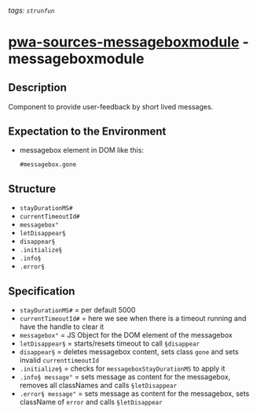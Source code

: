 ###### tags: `strunfun`

# [pwa-sources-messageboxmodule](https://github.com/JhonnyJason/pwa-sources-messageboxmodule) - messageboxmodule

## Description
Component to provide user-feedback by short lived messages.

## Expectation to the Environment
- messagebox element in DOM like this:
    ```pug
    #messagebox.gone
    ```

## Structure
- `stayDurationMS#`
- `currentTimeoutId#`
- `messagebox°`
- `letDisappear§`
- `disappear§`
- `.initialize§`
- `.info§`
- `.error§`

## Specification
- `stayDurationMS#` = per default 5000
- `currentTimeoutId#` = here we see when there is a timeout running and have the handle to clear it
- `messagebox°` = JS Object for the DOM element of the messagebox
- `letDisappear§` = starts/resets timeout to call `§disappear`
- `disappear§` = deletes messagebox content, sets class `gone` and sets invalid `currenttimeoutId`
- `.initialize§` = checks for `messageboxStayDurationMS` to apply it
- `.info§ message"` = sets message as content for the messagebox, removes all classNames and calls `§letDisappear`
- `.error§ message"` = sets message as content for the messagebox, sets className of `error` and calls `§letDisappear`
